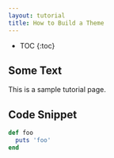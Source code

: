 ```yaml
---
layout: tutorial
title: How to Build a Theme
---
```


* TOC
{:toc}

## Some Text

This is a sample tutorial page.

## Code Snippet

~~~ ruby
def foo
  puts 'foo'
end
~~~~
